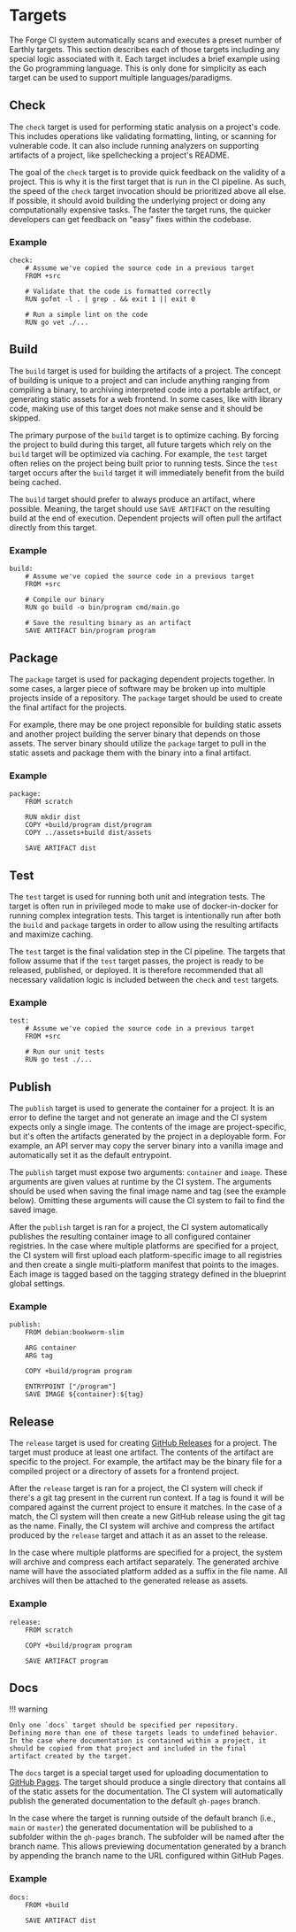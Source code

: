 # Targets

The Forge CI system automatically scans and executes a preset number of Earthly targets.
This section describes each of those targets including any special logic associated with it.
Each target includes a brief example using the Go programming language.
This is only done for simplicity as each target can be used to support multiple languages/paradigms.

## Check

The `check` target is used for performing static analysis on a project's code.
This includes operations like validating formatting, linting, or scanning for vulnerable code.
It can also include running analyzers on supporting artifacts of a project, like spellchecking a project's README.

The goal of the `check` target is to provide quick feedback on the validity of a project.
This is why it is the first target that is run in the CI pipeline.
As such, the speed of the `check` target invocation should be prioritized above all else.
If possible, it should avoid building the underlying project or doing any computationally expensive tasks.
The faster the target runs, the quicker developers can get feedback on "easy" fixes within the codebase.

### Example

```earthly
check:
    # Assume we've copied the source code in a previous target
    FROM +src

    # Validate that the code is formatted correctly
    RUN gofmt -l . | grep . && exit 1 || exit 0

    # Run a simple lint on the code
    RUN go vet ./...
```

## Build

The `build` target is used for building the artifacts of a project.
The concept of building is unique to a project and can include anything ranging from compiling a binary, to archiving interpreted
code into a portable artifact, or generating static assets for a web frontend.
In some cases, like with library code, making use of this target does not make sense and it should be skipped.

The primary purpose of the `build` target is to optimize caching.
By forcing the project to build during this target, all future targets which rely on the `build` target will be optimized via
caching.
For example, the `test` target often relies on the project being built prior to running tests.
Since the `test` target occurs after the `build` target it will immediately benefit from the build being cached.

The `build` target should prefer to always produce an artifact, where possible.
Meaning, the target should use `SAVE ARTIFACT` on the resulting build at the end of execution.
Dependent projects will often pull the artifact directly from this target.

### Example

```earthly
build:
    # Assume we've copied the source code in a previous target
    FROM +src

    # Compile our binary
    RUN go build -o bin/program cmd/main.go

    # Save the resulting binary as an artifact
    SAVE ARTIFACT bin/program program
```

## Package

The `package` target is used for packaging dependent projects together.
In some cases, a larger piece of software may be broken up into multiple projects inside of a repository.
The `package` target should be used to create the final artifact for the projects.

For example, there may be one project reponsible for building static assets and another project building the server binary that
depends on those assets.
The server binary should utilize the `package` target to pull in the static assets and package them with the binary into a final
artifact.

### Example

```earthly
package:
    FROM scratch

    RUN mkdir dist
    COPY +build/program dist/program
    COPY ../assets+build dist/assets

    SAVE ARTIFACT dist
```

## Test

The `test` target is used for running both unit and integration tests.
The target is often run in privileged mode to make use of docker-in-docker for running complex integration tests.
This target is intentionally run after both the `build` and `package` targets in order to allow using the resulting artifacts and
maximize caching.

The `test` target is the final validation step in the CI pipeline.
The targets that follow assume that if the `test` target passes, the project is ready to be released, published, or deployed.
It is therefore recommended that all necessary validation logic is included between the `check` and `test` targets.

### Example

```earthly
test:
    # Assume we've copied the source code in a previous target
    FROM +src

    # Run our unit tests
    RUN go test ./...
```

## Publish

The `publish` target is used to generate the container for a project.
It is an error to define the target and not generate an image and the CI system expects only a single image.
The contents of the image are project-specific, but it's often the artifacts generated by the project in a deployable form.
For example, an API server may copy the server binary into a vanilla image and automatically set it as the default entrypoint.

The `publish` target must expose two arguments: `container` and `image`.
These arguments are given values at runtime by the CI system.
The arguments should be used when saving the final image name and tag (see the example below).
Omitting these arguments will cause the CI system to fail to find the saved image.

After the `publish` target is ran for a project, the CI system automatically publishes the resulting container image to all
configured container registries.
In the case where multiple platforms are specified for a project, the CI system will first upload each platform-specific image to
all registries and then create a single multi-platform manifest that points to the images.
Each image is tagged based on the tagging strategy defined in the blueprint global settings.

### Example

```earthly
publish:
    FROM debian:bookworm-slim

    ARG container
    ARG tag

    COPY +build/program program

    ENTRYPOINT ["/program"]
    SAVE IMAGE ${container}:${tag}
```

## Release

The `release` target is used for creating
[GitHub Releases](https://docs.github.com/en/repositories/releasing-projects-on-github/about-releases) for a project.
The target must produce at least one artifact.
The contents of the artifact are specific to the project.
For example, the artifact may be the binary file for a compiled project or a directory of assets for a frontend project.

After the `release` target is ran for a project, the CI system will check if there's a git tag present in the current run context.
If a tag is found it will be compared against the current project to ensure it matches.
In the case of a match, the CI system will then create a new GitHub release using the git tag as the name.
Finally, the CI system will archive and compress the artifact produced by the `release` target and attach it as an asset to the
release.

In the case where multiple platforms are specified for a project, the system will archive and compress each artifact separately.
The generated archive name will have the associated platform added as a suffix in the file name.
All archives will then be attached to the generated release as assets.

### Example

```earthly
release:
    FROM scratch

    COPY +build/program program

    SAVE ARTIFACT program
```

## Docs

!!! warning

    Only one `docs` target should be specified per repository.
    Defining more than one of these targets leads to undefined behavior.
    In the case where documentation is contained within a project, it should be copied from that project and included in the final
    artifact created by the target.

The `docs` target is a special target used for uploading documentation to [GitHub Pages](https://pages.github.com/).
The target should produce a single directory that contains all of the static assets for the documentation.
The CI system will automatically publish the generated documentation to the default `gh-pages` branch.

In the case where the target is running outside of the default branch (i.e., `main` or `master`) the generated documentation will be
published to a subfolder within the `gh-pages` branch.
The subfolder will be named after the branch name.
This allows previewing documentation generated by a branch by appending the branch name to the URL configured within GitHub Pages.


### Example

```earthly
docs:
    FROM +build

    SAVE ARTIFACT dist
```